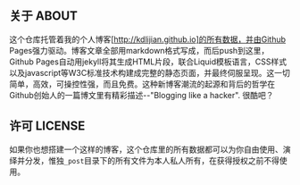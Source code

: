 关于 ABOUT
----------

这个仓库托管着我的个人博客[http://kdlijian.github.io]的所有数据，并由Github Pages强力驱动。博客文章全部用markdown格式写成，而后push到这里，Github Pages自动用jekyll将其生成HTML片段，联合Liquid模板语言，CSS样式以及javascript等W3C标准技术构建成完整的静态页面，并最终伺服呈现。这一切简单，高效，可操控性强，而且免费。这种新博客潮流的起源和背后的哲学在Github创始人的一篇博文里有精彩描述--"Blogging like a hacker". 很酷吧？


许可 LICENSE
------------

如果你也想搭建一个这样的博客，这个仓库里的所有数据都可以为你自由使用、演绎并分发，惟独`_post`目录下的所有文件为本人私人所有，在获得授权之前不得使用。



